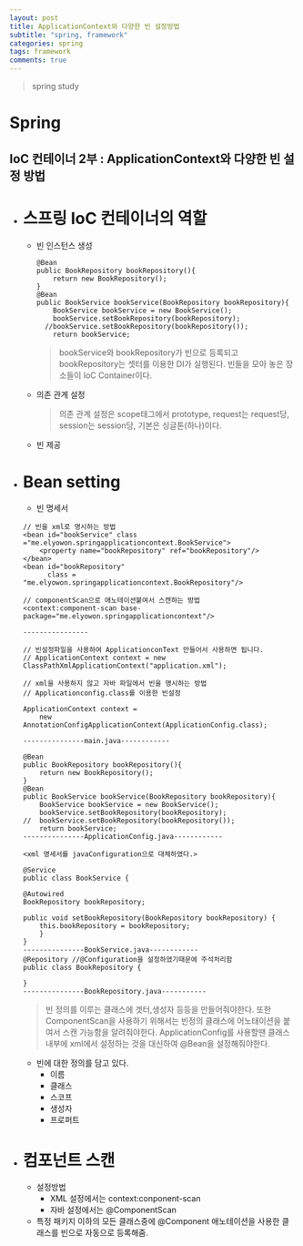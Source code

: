 ```yaml
---
layout: post
title: ApplicationContext와 다양한 빈 설정방법
subtitle: "spring, framework"
categories: spring
tags: framework
comments: true
---
```

> spring study

# Spring

## IoC 컨테이너 2부 : ApplicationContext와 다양한 빈 설정 방법

* # 스프링 IoC 컨테이너의 역할   

  * 빈 인스턴스 생성   
    ```
    @Bean
    public BookRepository bookRepository(){
        return new BookRepository();
    }    
    @Bean
    public BookService bookService(BookRepository bookRepository){
        BookService bookService = new BookService();
        bookService.setBookRepository(bookRepository);
      //bookService.setBookRepository(bookRepository());
        return bookService;
    ```
    > bookService와 bookRepository가 빈으로 등록되고 bookRepository는 셋터를 이용한 DI가 실행된다. 빈들을 모아 놓은 장소들이 IoC Container이다.  
  * 의존 관계 설정
    > 의존 관계 설정은 scope태그에서 prototype, request는 request당, session는 session당, 기본은 싱글톤(하나)이다.
  * 빈 제공
    
    
* # Bean setting
   * 빈 명세서   


    ```
    // 빈을 xml로 명시하는 방법
    <bean id="bookService" class ="me.elyowon.springapplicationcontext.BookService">
        <property name="bookRepository" ref="bookRepository"/>
    </bean>
    <bean id="bookRepository"
          class = "me.elyowon.springapplicationcontext.BookRepository"/>

    // componentScan으로 애노테이션붙여서 스캔하는 방법
    <context:component-scan base-package="me.elyowon.springapplicationcontext"/>
      
    ----------------  

    // 빈설정파일을 사용하여 ApplicationconText 만들어서 사용하면 됩니다.
    // ApplicationContext context = new ClassPathXmlApplicationContext("application.xml");

    // xml을 사용하지 않고 자바 파일에서 빈을 명시하는 방법
    // Applicationconfig.class를 이용한 빈설정

    ApplicationContext context = 
        new AnnotationConfigApplicationContext(ApplicationConfig.class);  

    ---------------main.java------------

    @Bean
    public BookRepository bookRepository(){
        return new BookRepository();
    }
    @Bean
    public BookService bookService(BookRepository bookRepository){
        BookService bookService = new BookService();
        bookService.setBookRepository(bookRepository);
    //  bookService.setBookRepository(bookRepository());
        return bookService;
    ---------------ApplicationConfig.java------------  

    <xml 명세서를 javaConfiguration으로 대체하였다.>

    @Service 
    public class BookService {

    @Autowired 
    BookRepository bookRepository;

    public void setBookRepository(BookRepository bookRepository) {
        this.bookRepository = bookRepository;
        }
    }
    ---------------BookService.java------------    
    @Repository //@Configuration을 설정하였기때문에 주석처리함
    public class BookRepository {

    }
    ---------------BookRepository.java-----------
    ```   

    > 빈 정의를 이루는 클래스에 겟터,생성자 등등을 만들어줘야한다. 또한 ComponentScan을 사용하기 위해서는 빈정의 클래스에 어노태이션을 붙여서 스캔 가능함을 알려줘야한다. 
    ApplicationConfig를 사용할땐 클래스내부에 xml에서 설정하는 것을 대신하여 @Bean을 설정해줘야한다.

   * 빈에 대한 정의를 담고 있다.
     * 이름
     * 클래스
     * 스코프
     * 생성자
     * 프로퍼트


* # 컴포넌트 스캔
   * 설정방법
     * XML 설정에서는 context:conponent-scan
     * 자바 설정에서는 @ComponentScan
   * 특정 패키지 이하의 모든 클래스중에 @Component 애노테이션을 사용한 클래스를 빈으로 자동으로 등록해줌.
  

